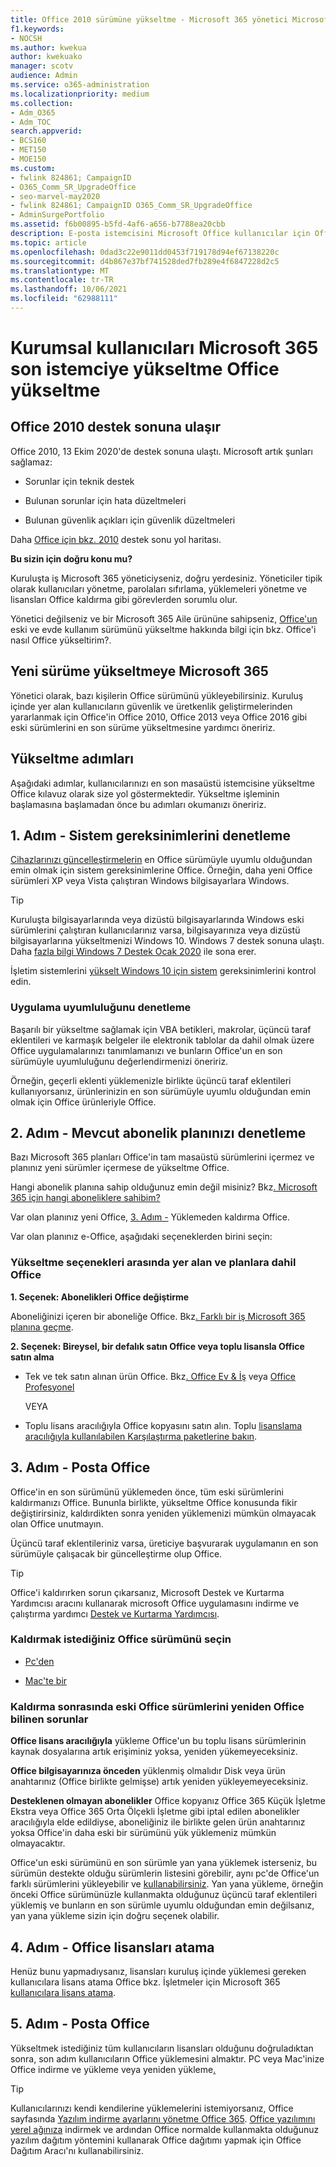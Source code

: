 ```yaml
---
title: Office 2010 sürümüne yükseltme - Microsoft 365 yönetici Microsoft 365 yükseltme
f1.keywords:
- NOCSH
ms.author: kwekua
author: kwekuako
manager: scotv
audience: Admin
ms.service: o365-administration
ms.localizationpriority: medium
ms.collection:
- Adm_O365
- Adm_TOC
search.appverid:
- BCS160
- MET150
- MOE150
ms.custom:
- fwlink 824861; CampaignID
- O365_Comm_SR_UpgradeOffice
- seo-marvel-may2020
- fwlink 824861; CampaignID O365_Comm_SR_UpgradeOffice
- AdminSurgePortfolio
ms.assetid: f6b00895-b5fd-4af6-a656-b7788ea20cbb
description: E-posta istemcisini Microsoft Office kullanıcılar için Office son istemciye yükseltmeyi öğrenin.
ms.topic: article
ms.openlocfilehash: 0dad3c22e9011dd0453f719178d94ef67138220c
ms.sourcegitcommit: d4b867e37bf741528ded7fb289e4f6847228d2c5
ms.translationtype: MT
ms.contentlocale: tr-TR
ms.lasthandoff: 10/06/2021
ms.locfileid: "62988111"
---
```

# <a name="upgrade-your-microsoft-365-for-business-users-to-the-latest-office-client"></a>Kurumsal kullanıcıları Microsoft 365 son istemciye yükseltme Office yükseltme

## <a name="office-2010-reaches-end-of-support"></a>Office 2010 destek sonuna ulaşır

Office 2010, 13 Ekim 2020'de destek sonuna ulaştı. Microsoft artık şunları sağlamaz:

- Sorunlar için teknik destek

- Bulunan sorunlar için hata düzeltmeleri

- Bulunan güvenlik açıkları için güvenlik düzeltmeleri

Daha [Office için bkz. 2010](/deployoffice/endofsupport/office-2010-end-support-roadmap) destek sonu yol haritası.

 **Bu sizin için doğru konu mu?**
  
 Kuruluşta iş Microsoft 365 yöneticiyseniz, doğru yerdesiniz. Yöneticiler tipik olarak kullanıcıları yönetme, parolaları sıfırlama, yüklemeleri yönetme ve lisansları Office kaldırma gibi görevlerden sorumlu olur.

 Yönetici değilseniz ve bir Microsoft 365 Aile ürününe sahipseniz, [Office'un](https://support.microsoft.com/office/28cbc8cf-1332-4f04-9123-9b660abb629e#BKMK_OfficePlans) eski ve evde [](https://support.microsoft.com/office/ee68f6cf-422f-464a-82ec-385f65391350) kullanım sürümünü yükseltme hakkında bilgi için bkz. Office'i nasıl Office yükseltirim?.

## <a name="get-ready-to-upgrade-to-microsoft-365"></a>Yeni sürüme yükseltmeye Microsoft 365

Yönetici olarak, bazı kişilerin Office sürümünü yükleyebilirsiniz. Kuruluş içinde yer alan kullanıcıların güvenlik ve üretkenlik geliştirmelerinden yararlanmak için Office'in Office 2010, Office 2013 veya Office 2016 gibi eski sürümlerini en son sürüme yükseltmesine yardımcı öneririz.

## <a name="upgrade-steps"></a>Yükseltme adımları

Aşağıdaki adımlar, kullanıcılarınızı en son masaüstü istemcisine yükseltme Office kılavuz olarak size yol göstermektedir. Yükseltme işleminin başlamasına başlamadan önce bu adımları okumanızı öneririz.
  
## <a name="step-1---check-system-requirements"></a>1. Adım - Sistem gereksinimlerini denetleme

[Cihazlarınızı güncelleştirmelerin](https://www.microsoft.com/microsoft-365/microsoft-365-and-office-resources) en Office sürümüyle uyumlu olduğundan emin olmak için sistem gereksinimlerine Office. Örneğin, daha yeni Office sürümleri XP veya Vista çalıştıran Windows bilgisayarlara Windows.
  
> [!TIP]
> Kuruluşta bilgisayarlarında veya dizüstü bilgisayarlarında Windows eski sürümlerini çalıştıran kullanıcılarınız varsa, bilgisayarınıza veya dizüstü bilgisayarlarına yükseltmenizi Windows 10. Windows 7 destek sonuna ulaştı. Daha [fazla bilgi Windows 7 Destek Ocak 2020](https://www.microsoft.com/microsoft-365/windows/end-of-windows-7-support?rtc=1) ile sona erer.

İşletim sistemlerini [yükselt Windows 10 için sistem](https://www.microsoft.com/windows/windows-10-specifications) gereksinimlerini kontrol edin.

### <a name="check-application-compatibility"></a>Uygulama uyumluluğunu denetleme

Başarılı bir yükseltme sağlamak için VBA betikleri, makrolar, üçüncü taraf eklentileri ve karmaşık belgeler ile elektronik tablolar da dahil olmak üzere Office uygulamalarınızı tanımlamanızı ve bunların Office'un en son sürümüyle uyumluluğunu değerlendirmenizi öneririz.
  
Örneğin, geçerli eklenti yüklemenizle birlikte üçüncü taraf eklentileri kullanıyorsanız, ürünlerinizin en son sürümüyle uyumlu olduğundan emin olmak için Office ürünleriyle Office.
  
## <a name="step-2---check-your-existing-subscription-plan"></a>2. Adım - Mevcut abonelik planınızı denetleme

Bazı Microsoft 365 planları Office'in tam masaüstü sürümlerini içermez ve planınız yeni sürümler içermese de yükseltme Office.
  
Hangi abonelik planına sahip olduğunuz emin değil misiniz? Bkz[. Microsoft 365 için hangi aboneliklere sahibim?](../admin-overview/what-subscription-do-i-have.md)
  
Var olan planınız yeni Office, [3. Adım -](#step-3---uninstall-office) Yüklemeden kaldırma Office.
  
Var olan planınız e-Office, aşağıdaki seçeneklerden birini seçin:
  
### <a name="upgrade-options-for-plans-that-dont-include-office"></a>Yükseltme seçenekleri arasında yer alan ve planlara dahil Office

 **1. Seçenek: Abonelikleri Office değiştirme**

Aboneliğinizi içeren bir aboneliğe Office. Bkz[. Farklı bir iş Microsoft 365 planına geçme](../../commerce/subscriptions/switch-to-a-different-plan.md).

**2. Seçenek: Bireysel, bir defalık satın Office veya toplu lisansla Office satın alma**

 - Tek ve tek satın alınan ürün Office. Bkz[. Office Ev &amp; İş](https://www.microsoft.com/microsoft-365/buy/compare-all-microsoft-365-products-b) veya [Office Profesyonel](https://www.microsoft.com/microsoft-365/p/office-professional-2019/CFQ7TTC0K7C5/)

     VEYA

 - Toplu lisans aracılığıyla Office kopyasını satın alın. Toplu [lisanslama aracılığıyla kullanılabilen Karşılaştırma paketlerine bakın](https://products.office.com/business/microsoft-office-volume-licensing-suites-comparison).

## <a name="step-3---uninstall-office"></a>3. Adım - Posta Office

Office'in en son sürümünü yüklemeden önce, tüm eski sürümlerini kaldırmanızı Office. Bununla birlikte, yükseltme Office konusunda fikir değiştirirsiniz, kaldırdikten sonra yeniden yüklemenizi mümkün olmayacak olan Office unutmayın.
  
Üçüncü taraf eklentileriniz varsa, üreticiye başvurarak uygulamanın en son sürümüyle çalışacak bir güncelleştirme olup Office.

> [!TIP]
> Office'i kaldırırken sorun çıkarsanız, Microsoft Destek ve Kurtarma Yardımcısı aracını kullanarak microsoft Office uygulamasını indirme ve çalıştırma yardımcı [Destek ve Kurtarma Yardımcısı](https://go.microsoft.com/fwlink/?LinkID=2155008).

### <a name="select-the-version-of-office-you-want-to-uninstall"></a>Kaldırmak istediğiniz Office sürümünü seçin

- [Pc'den](https://support.microsoft.com/office/9dd49b83-264a-477a-8fcc-2fdf5dbf61d8)

- [Mac'te bir](https://support.microsoft.com/office/eefa1199-5b58-43af-8a3d-b73dc1a8cae3)
  
### <a name="known-issues-trying-to-reinstall-older-versions-of-office-after-an-uninstall"></a>Kaldırma sonrasında eski Office sürümlerini yeniden Office bilinen sorunlar

 **Office lisans aracılığıyla** yükleme Office'un bu toplu lisans sürümlerinin kaynak dosyalarına artık erişiminiz yoksa, yeniden yükemeyeceksiniz.

 **Office bilgisayarınıza önceden** yüklenmiş olmalıdır Disk veya ürün anahtarınız (Office birlikte gelmişse) artık yeniden yükleyemeyeceksiniz.

 **Desteklenen olmayan abonelikler** Office kopyanız Office 365 Küçük İşletme Ekstra veya Office 365 Orta Ölçekli İşletme gibi iptal edilen abonelikler aracılığıyla elde edildiyse, aboneliğiniz ile birlikte gelen ürün anahtarınız yoksa Office'in daha eski bir sürümünü yük yüklemeniz mümkün olmayacaktır.

Office'un eski sürümünü en son sürümle yan yana yüklemek isterseniz, bu sürümün destekte olduğu sürümlerin listesini görebilir, aynı pc'de Office'un farklı sürümlerini yükleyebilir ve [kullanabilirsiniz](https://support.microsoft.com/office/6ebb44ce-18a3-43f9-a187-b78c513788bf). Yan yana yükleme, örneğin önceki Office sürümünüzle kullanmakta olduğunuz üçüncü taraf eklentileri yüklemiş ve bunların en son sürümle uyumlu olduğundan emin değilsanız, yan yana yükleme sizin için doğru seçenek olabilir.

## <a name="step-4---assign-office-licenses-to-users"></a>4. Adım - Office lisansları atama

Henüz bunu yapmadıysanız, lisansları kuruluş içinde yüklemesi gereken kullanıcılara lisans atama Office bkz. İşletmeler için Microsoft 365 [kullanıcılara lisans atama](../manage/assign-licenses-to-users.md).
  
## <a name="step-5---install-office"></a>5. Adım - Posta Office

Yükseltmek istediğiniz tüm kullanıcıların lisansları olduğunu doğruladıktan sonra, son adım kullanıcıların Office yüklemesini almaktır. PC veya Mac'inize Office indirme ve yükleme veya yeniden yükleme[.](https://support.microsoft.com/office/4414eaaf-0478-48be-9c42-23adc4716658)
  
> [!TIP]
> Kullanıcılarınızı kendi kendilerine yüklemelerini istemiyorsanız, Office sayfasında [Yazılım indirme ayarlarını yönetme Office 365](/DeployOffice/manage-software-download-settings-office-365). [Office yazılımını yerel ağınıza](/DeployOffice/overview-office-deployment-tool) indirmek ve ardından Office normalde kullanmakta olduğunuz yazılım dağıtım yöntemini kullanarak Office dağıtımı yapmak için Office Dağıtım Aracı'nı kullanabilirsiniz.